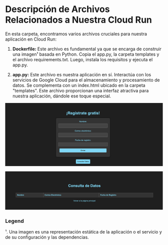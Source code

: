 # Descripción de Archivos Relacionados a Nuestra Cloud Run

En esta carpeta, encontramos varios archivos cruciales para nuestra aplicación en Cloud Run:

1. **Dockerfile:** Este archivo es fundamental ya que se encarga de construir una imagen¹ basada en Python. Copia el app.py, la carpeta templates y el archivo requirements.txt. Luego, instala los requisitos y ejecuta el app.py.

2. **app.py:** Este archivo es nuestra aplicación en sí. Interactúa con los servicios de Google Cloud para el almacenamiento y procesamiento de datos. Se complementa con un index.html ubicado en la carpeta "templates". Este archivo proporcionan una interfaz atractiva para nuestra aplicación, dándole ese toque especial.

![Gcloud](img/app.png)

![Gcloud](img/app2.png)

### Legend

¹. Una imagen es una representación estática de la aplicación o el servicio y de su configuración y las dependencias.
